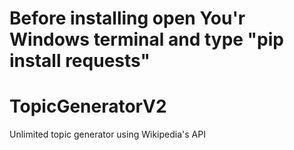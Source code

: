 # Before installing open You'r Windows terminal and type "pip install requests"

# TopicGeneratorV2
Unlimited topic generator using Wikipedia's API 

